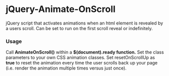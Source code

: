 # jQuery-Animate-OnScroll
jQuery script that activates animations when an html element is revealed by a users scroll.  Can be set to run on the first scroll reveal or indefinitely.

### Usage
Call <strong>AnimateOnScroll()</strong> within a <strong>$(document).ready function.</strong>  Set the class parameters to your own CSS animation classes.  Set resetOnScrollUp as <strong>true</strong> to reset the animation every time the user scrolls back up your page (i.e. render the animation multiple times versus just once).   
